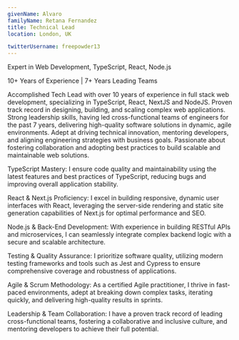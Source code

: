 ```yaml
---
givenName: Alvaro
familyName: Retana Fernandez
title: Technical Lead
location: London, UK

twitterUsername: freepowder13
---
```


Expert in Web Development, TypeScript, React, Node.js

10+ Years of Experience | 7+ Years Leading Teams

Accomplished Tech Lead with over 10 years of experience in full stack web development, specializing in TypeScript, React, NextJS and NodeJS. Proven track record in designing, building, and scaling complex web applications. Strong leadership skills, having led cross-functional teams of engineers for the past 7 years, delivering high-quality software solutions in dynamic, agile environments. Adept at driving technical innovation, mentoring developers, and aligning engineering strategies with business goals. Passionate about fostering collaboration and adopting best practices to build scalable and maintainable web solutions.

TypeScript Mastery: I ensure code quality and maintainability using the latest features and best practices of TypeScript, reducing bugs and improving overall application stability.

React & Next.js Proficiency: I excel in building responsive, dynamic user interfaces with React, leveraging the server-side rendering and static site generation capabilities of Next.js for optimal performance and SEO.

Node.js & Back-End Development: With experience in building RESTful APIs and microservices, I can seamlessly integrate complex backend logic with a secure and scalable architecture.

Testing & Quality Assurance: I prioritize software quality, utilizing modern testing frameworks and tools such as Jest and Cypress to ensure comprehensive coverage and robustness of applications.

Agile & Scrum Methodology: As a certified Agile practitioner, I thrive in fast-paced environments, adept at breaking down complex tasks, iterating quickly, and delivering high-quality results in sprints.

Leadership & Team Collaboration: I have a proven track record of leading cross-functional teams, fostering a collaborative and inclusive culture, and mentoring developers to achieve their full potential.

